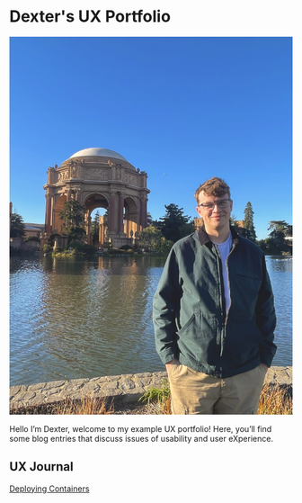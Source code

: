 # Dexter's UX Portfolio 

![profile picture](assets/profilepicture.jpg)

Hello I’m Dexter, welcome to my example UX portfolio! Here, you’ll find some blog entries that discuss issues of usability and user eXperience.

## UX Journal

[Deploying Containers](j01/README.md)
